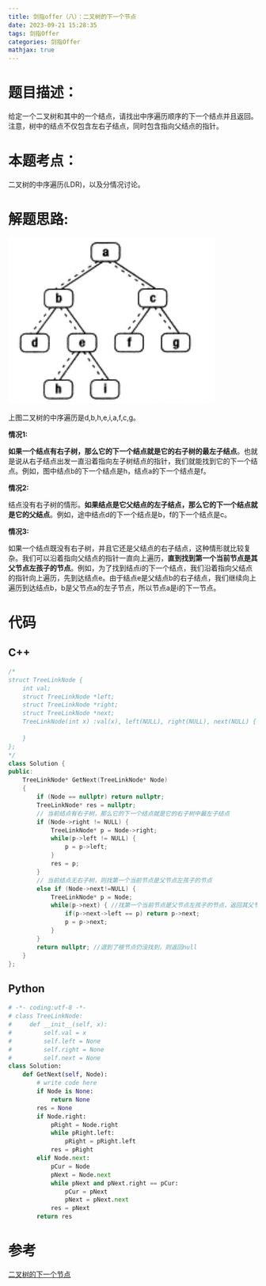 ```yaml
---
title: 剑指offer（八）：二叉树的下一个节点
date: 2023-09-21 15:28:35
tags: 剑指Offer
categories: 剑指Offer
mathjax: true
---
```


# 题目描述：
给定一个二叉树和其中的一个结点，请找出中序遍历顺序的下一个结点并且返回。注意，树中的结点不仅包含左右子结点，同时包含指向父结点的指针。
<!--more-->
# 本题考点：
  
  二叉树的中序遍历(LDR)，以及分情况讨论。
  
# 解题思路:
![](./剑指offer（八）：二叉树的下一个节点/1.png)

上图二叉树的中序遍历是d,b,h,e,i,a,f,c,g。

**情况1:** 

**如果一个结点有右子树，那么它的下一个结点就是它的右子树的最左子结点**。也就是说从右子结点出发一直沿着指向左子树结点的指针，我们就能找到它的下一个结点。例如，图中结点b的下一个结点是h，结点a的下一个结点是f。

**情况2:**

结点没有右子树的情形。**如果结点是它父结点的左子结点，那么它的下一个结点就是它的父结点**。例如，途中结点d的下一个结点是b，f的下一个结点是c。

**情况3:**

如果一个结点既没有右子树，并且它还是父结点的右子结点，这种情形就比较复杂。我们可以沿着指向父结点的指针一直向上遍历，**直到找到第一个当前节点是其父节点左孩子的节点**。例如，为了找到结点i的下一个结点，我们沿着指向父结点的指针向上遍历，先到达结点e。由于结点e是父结点b的右子结点，我们继续向上遍历到达结点b，b是父节点a的左子节点，所以节点a是i的下一节点。

# 代码

## C++
```c++
/*
struct TreeLinkNode {
    int val;
    struct TreeLinkNode *left;
    struct TreeLinkNode *right;
    struct TreeLinkNode *next;
    TreeLinkNode(int x) :val(x), left(NULL), right(NULL), next(NULL) {
        
    }
};
*/
class Solution {
public:
    TreeLinkNode* GetNext(TreeLinkNode* Node)
    {
        if (Node == nullptr) return nullptr;
        TreeLinkNode* res = nullptr;
        // 当前结点有右子树，那么它的下一个结点就是它的右子树中最左子结点
        if (Node->right != NULL) {
            TreeLinkNode* p = Node->right;
            while(p->left != NULL) {
                p = p->left;
            }
            res = p;
        }
        // 当前结点无右子树，则找第一个当前节点是父节点左孩子的节点
        else if (Node->next!=NULL) {
            TreeLinkNode* p = Node;
            while(p->next) { //找第一个当前节点是父节点左孩子的节点，返回其父节点
                if(p->next->left == p) return p->next;
                p = p->next;
            }
        }
        return nullptr; //退到了根节点仍没找到，则返回null
    }
};
```
## Python
```python
# -*- coding:utf-8 -*-
# class TreeLinkNode:
#     def __init__(self, x):
#         self.val = x
#         self.left = None
#         self.right = None
#         self.next = None
class Solution:
    def GetNext(self, Node):
        # write code here
        if Node is None:
            return None
        res = None
        if Node.right:
            pRight = Node.right
            while pRight.left:
                pRight = pRight.left
            res = pRight
        elif Node.next:
            pCur = Node
            pNext = Node.next
            while pNext and pNext.right == pCur:
                pCur = pNext
                pNext = pNext.next
            res = pNext
        return res
```

# 参考
[二叉树的下一个节点](http://www.leetcodecn.com/pages/3fc857/#%E9%A2%98%E7%9B%AE%E9%93%BE%E6%8E%A5)